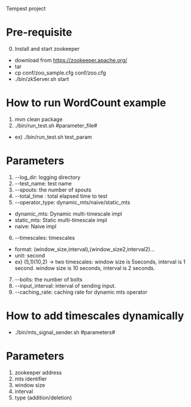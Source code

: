 Tempest project

# Pre-requisite

0. Install and start zookeeper
  - download from https://zookeeper.apache.org/
  - tar
  - cp conf/zoo_sample.cfg conf/zoo.cfg
  - ./bin/zkServer.sh start

# How to run WordCount example

1. mvn clean package 
2. ./bin/run_test.sh #parameter_file#
  - ex) ./bin/run_test.sh test_param

# Parameters
1. --log_dir: logging directory
2. --test_name: test name
3. --spouts: the number of spouts 
4. --total_time : total elapsed time to test
5. --operator_type: dynamic_mts/naive/static_mts
  * dynamic_mts: Dynamic multi-timescale impl
  * static_mts: Static multi-timescale impl
  * naive: Naive impl
6. --timescales: timescales
  * format: (window_size,interval),(window_size2,interval2)...
  * unit: second
  * ex) (5,1)(10,2) -> two timescales: window size is 5seconds, interval is 1 second. window size is 10 seconds, interval is 2 seconds.
7. --bolts: the number of bolts
8. --input_interval: interval of sending input.
9. --caching_rate: caching rate for dynamic mts operator


# How to add timescales dynamically
* ./bin/mts_signal_sender.sh #parameters#

# Parameters
1. zookeeper address
2. mts identifier
3. window size
4. interval
5. type (addition/deletion)